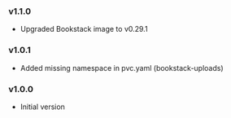 ### v1.1.0
* Upgraded Bookstack image to v0.29.1

### v1.0.1
* Added missing namespace in pvc.yaml (bookstack-uploads)

### v1.0.0
* Initial version